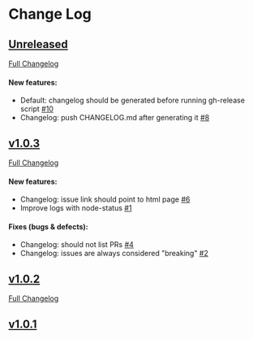 #  Change Log

## [Unreleased](https://github.com/FrancescoCioria/smooth-release/tree/HEAD)
[Full Changelog](https://github.com/FrancescoCioria/smooth-release/compare/v1.0.3...HEAD)

#### New features:

- Default: changelog should be generated before running gh-release script [#10](https://github.com/FrancescoCioria/smooth-release/issues/10)
- Changelog: push CHANGELOG.md after generating it [#8](https://github.com/FrancescoCioria/smooth-release/issues/8)

## [v1.0.3](https://github.com/FrancescoCioria/smooth-release/tree/v1.0.3)
[Full Changelog](https://github.com/FrancescoCioria/smooth-release/compare/v1.0.2...v1.0.3)

#### New features:

- Changelog: issue link should point to html page [#6](https://github.com/FrancescoCioria/smooth-release/issues/6)
- Improve logs with node-status [#1](https://github.com/FrancescoCioria/smooth-release/issues/1)

#### Fixes (bugs & defects):

- Changelog: should not list PRs [#4](https://github.com/FrancescoCioria/smooth-release/issues/4)
- Changelog: issues are always considered "breaking" [#2](https://github.com/FrancescoCioria/smooth-release/issues/2)

## [v1.0.2](https://github.com/FrancescoCioria/smooth-release/tree/v1.0.2)
[Full Changelog](https://github.com/FrancescoCioria/smooth-release/compare/v1.0.1...v1.0.2)

## [v1.0.1](https://github.com/FrancescoCioria/smooth-release/tree/v1.0.1)
